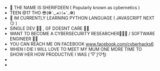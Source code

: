 - 👋 THE NAME IS SHERIFDEEN ( Popularly known as cybernetics )
- TEEN @17  THO 😎(❁´◡`❁)(❁´◡`❁)
- 🌱 IM CURRENTLY LEARNING PYTHON LANGUAGE ( JAVASCRIPT NEXT 😏 )
- SINGLE DEV 🤪🥴 , GF DOESNT CARE 🤣😆
- WANT TO BECOME A CYBERSECURITY RESEARCHER🐱‍👤🧐 / SOFTWARE ENGINEER 👻🤖
- YOU CAN REACH ME ON FACEBOOK www.facebook.com/cyberhacks6
- WHEN I DIE I WILL LOVE TO MEET MY MUM ONE MORE TIME TO SHOW HER HOW PRODUCTIVE I WAS (´▽`ʃ♡ƪ)
- 
- 

<!---
Cybernetics is a ✨ special ✨ repository because its `README.md` (this file) appears on your GitHub profile.
You can click the Preview link to take a look at your changes.
--->
